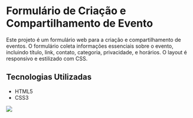 # Formulário de Criação e Compartilhamento de Evento

Este projeto é um formulário web para a criação e compartilhamento de eventos. O formulário coleta informações essenciais sobre o evento, incluindo título, link, contato, categoria, privacidade, e horários. O layout é responsivo e estilizado com CSS.

## Tecnologias Utilizadas

- HTML5
- CSS3

<img src="https://imgur.com/orEZQrV">
